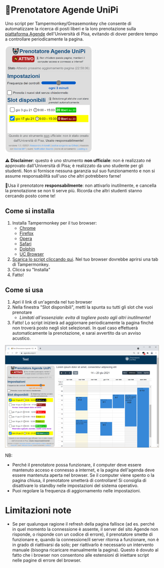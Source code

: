 # 🤖Prenotatore Agende UniPi
Uno script per Tampermonkey/Greasemonkey che consente di automatizzare la ricerca di posti liberi e la loro prenotazione sulla [piattaforma Agende](https://agende.unipi.it/) dell'Università di Pisa, evitando di dover perdere tempo a controllare periodicamente la pagina.

<img src="screenshot/pannello1.png" height="350" />

⚠️ __Disclaimer__: questo è uno strumento __non ufficiale__: non è realizzato né approvato dall'Università di Pisa; è realizzato da uno studente per gli studenti. Non si fornisce nessuna garanzia sul suo funzionamento e non si assume responsabilità sull'uso che altri potrebbero farne!

🙏Usa il prenotatore __responsabilmente__: non attivarlo inutilmente, e cancella la prenotazione se non ti serve più. Ricorda che altri studenti stanno cercando posto come te!

## Come si installa
1. Installa Tampermonkey per il tuo browser:
   * [Chrome](https://tampermonkey.net/?ext=dhdg&browser=chrome)
   * [Firefox](https://tampermonkey.net/?ext=dhdg&browser=firefox)
   * [Opera](https://tampermonkey.net/?ext=dhdg&browser=opera)
   * [Safari](https://tampermonkey.net/?ext=dhdg&browser=safari)
   * [Dolphin](https://tampermonkey.net/?ext=dhdg&browser=dolphin)
   * [UC Browser](https://tampermonkey.net/?ext=dhdg&browser=ucweb)
2. [Scarica lo script cliccando qui](https://github.com/alessandro-antonelli/prenotatore-agende-unipi/raw/main/Prenotatore%20Agende%20UniPi.user.js). Nel tuo browser dovrebbe aprirsi una tab di Tampermonkey.
3. Clicca su "Installa"
4. Fatto!

## Come si usa
1. Apri il link di un'agenda nel tuo browser
2. Nella finestra "Slot disponibili", metti la spunta su tutti gli slot che vuoi prenotare
   * _Limitati all'essenziale: evita di togliere posto agli altri inutilmente!_
4. Fatto! Lo script inizierà ad aggiornare periodicamente la pagina finché non troverà posto negli slot selezionati. In quel caso effettuerà automaticamente la prenotazione, e sarai avvertito da un avviso acustico.

<img src="screenshot/finestra.png" width="600" />

NB:
* Perché il prenotatore possa funzionare, il computer deve essere mantenuto acceso e connesso a internet, e la pagina dell'agenda deve essere mantenuta aperta nel browser. Se il computer viene spento o la pagina chiusa, il prenotatore smetterà di controllare! Si consiglia di disattivare lo standby nelle impostazioni del sistema operativo.
* Puoi regolare la frequenza di aggiornamento nelle impostazioni.

# Limitazioni note
* Se per qualunque ragione il refresh della pagina fallisce (ad es. perché in quel momento la connessione è assente, il server del sito Agende non risponde, o risponde con un codice di errore), il prenotatore smette di funzionare e, quando la connessione/il server ritorna a funzionare, non è in grado di riattivarsi da solo; per riattivarlo è necessario un intervento manuale (bisogna ricaricare manualmente la pagina). Questo è dovuto al fatto che i browser non consentono alle estensioni di iniettare script nelle pagine di errore del browser.